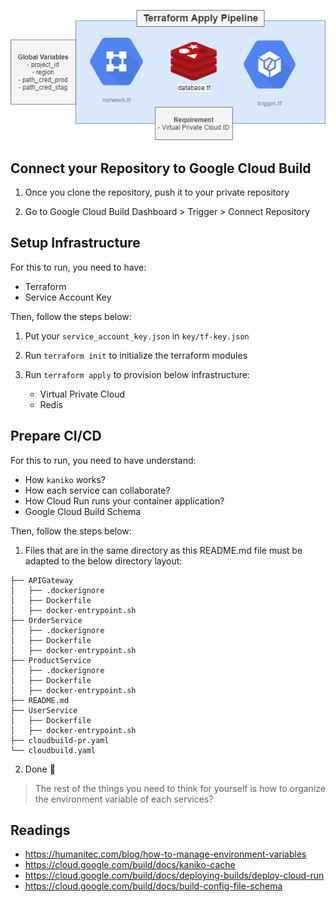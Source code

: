 <p align="center">
    <img src="Lab - Terraform-Apply-Pipeline - app.diagrams.net.png"></img>
</p>

## Connect your Repository to Google Cloud Build

1. Once you clone the repository, push it to your private repository

2. Go to Google Cloud Build Dashboard > Trigger > Connect Repository


## Setup Infrastructure

For this to run, you need to have:

- Terraform
- Service Account Key

Then, follow the steps below:

1. Put your `service_account_key.json` in `key/tf-key.json`

2. Run `terraform init` to initialize the terraform modules

3. Run `terraform apply` to provision below infrastructure:
   - Virtual Private Cloud
   - Redis 


## Prepare CI/CD

For this to run, you need to have understand:

- How `kaniko` works?
- How each service can collaborate?
- How Cloud Run runs your container application?
- Google Cloud Build Schema

Then, follow the steps below:

1. Files that are in the same directory as this README.md file must be adapted to the below directory layout:

```
├── APIGateway
│   ├── .dockerignore
│   ├── Dockerfile
│   ├── docker-entrypoint.sh
├── OrderService
│   ├── .dockerignore
│   ├── Dockerfile
│   ├── docker-entrypoint.sh
├── ProductService
│   ├── .dockerignore
│   ├── Dockerfile
│   ├── docker-entrypoint.sh
├── README.md
├── UserService
│   ├── Dockerfile
│   ├── docker-entrypoint.sh
├── cloudbuild-pr.yaml
└── cloudbuild.yaml
```

2. Done 🎇

> The rest of the things you need to think for yourself is how to organize the environment variable of each services?


## Readings

- https://humanitec.com/blog/how-to-manage-environment-variables
- https://cloud.google.com/build/docs/kaniko-cache
- https://cloud.google.com/build/docs/deploying-builds/deploy-cloud-run
- https://cloud.google.com/build/docs/build-config-file-schema
